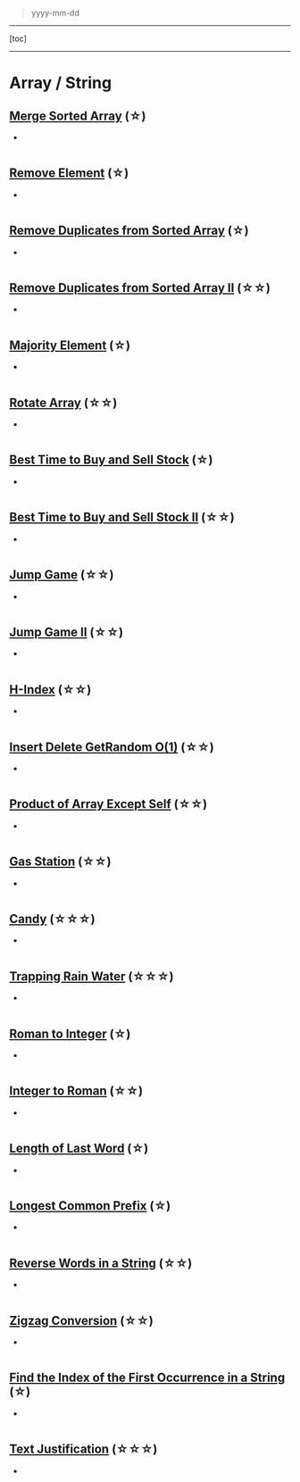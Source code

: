 > yyyy-mm-dd

---

[toc]

---

# Array / String

## [Merge Sorted Array](https://leetcode.com/problems/merge-sorted-array)  (☆) ͏

- 

```python

```

## [Remove Element](https://leetcode.com/problems/remove-element)  (☆) ͏

- 

```python

```

## [Remove Duplicates from Sorted Array](https://leetcode.com/problems/remove-duplicates-from-sorted-array)  (☆) ͏

- 

```python

```

## [Remove Duplicates from Sorted Array II](https://leetcode.com/problems/remove-duplicates-from-sorted-array-ii)  (☆☆) ͏

- 

```python

```

## [Majority Element](https://leetcode.com/problems/majority-element)  (☆) ͏

- 

```python

```

## [Rotate Array](https://leetcode.com/problems/rotate-array)  (☆☆) ͏

- 

```python

```

## [Best Time to Buy and Sell Stock](https://leetcode.com/problems/best-time-to-buy-and-sell-stock)  (☆) ͏

- 

```python

```

## [Best Time to Buy and Sell Stock II](https://leetcode.com/problems/best-time-to-buy-and-sell-stock-ii)  (☆☆) ͏

- 

```python

```

## [Jump Game](https://leetcode.com/problems/jump-game)  (☆☆) ͏

- 

```python

```

## [Jump Game II](https://leetcode.com/problems/jump-game-ii)  (☆☆) ͏

- 

```python

```

## [H-Index](https://leetcode.com/problems/h-index)  (☆☆) ͏

- 

```python

```

## [Insert Delete GetRandom O(1)](https://leetcode.com/problems/insert-delete-getrandom-o1)  (☆☆) ͏

- 

```python

```

## [Product of Array Except Self](https://leetcode.com/problems/product-of-array-except-self)  (☆☆) ͏

- 

```python

```

## [Gas Station](https://leetcode.com/problems/gas-station)  (☆☆) ͏

- 

```python

```

## [Candy](https://leetcode.com/problems/candy)  (☆☆☆) ͏

- 

```python

```

## [Trapping Rain Water](https://leetcode.com/problems/trapping-rain-water)  (☆☆☆) ͏

- 

```python

```

## [Roman to Integer](https://leetcode.com/problems/roman-to-integer)  (☆) ͏

- 

```python

```

## [Integer to Roman](https://leetcode.com/problems/integer-to-roman)  (☆☆) ͏

- 

```python

```

## [Length of Last Word](https://leetcode.com/problems/length-of-last-word)  (☆) ͏

- 

```python

```

## [Longest Common Prefix](https://leetcode.com/problems/longest-common-prefix)  (☆) ͏

- 

```python

```

## [Reverse Words in a String](https://leetcode.com/problems/reverse-words-in-a-string)  (☆☆) ͏

- 

```python

```

## [Zigzag Conversion](https://leetcode.com/problems/zigzag-conversion)  (☆☆) ͏

- 

```python

```

## [Find the Index of the First Occurrence in a String](https://leetcode.com/problems/find-the-index-of-the-first-occurrence-in-a-string)  (☆) ͏

- 

```python

```

## [Text Justification](https://leetcode.com/problems/text-justification)  (☆☆☆) ͏

- 

```python

```


